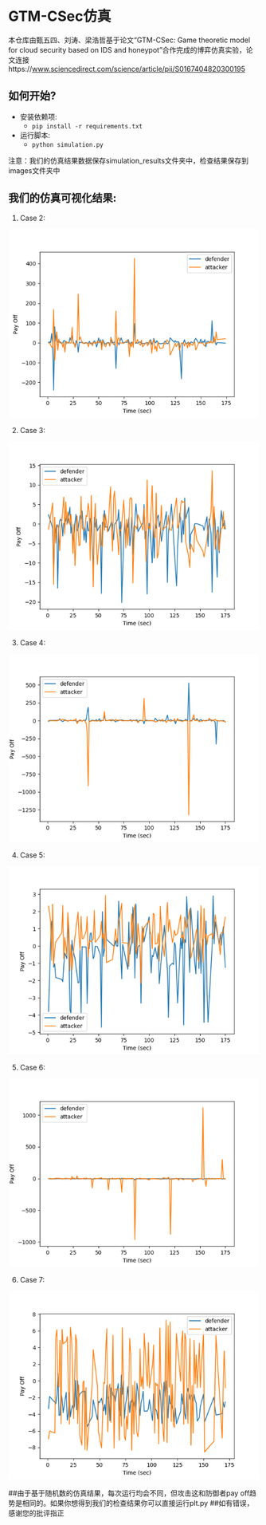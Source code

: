 
# GTM-CSec仿真
本仓库由甄五四、刘涛、梁浩哲基于论文“GTM-CSec: Game theoretic model for cloud security based on IDS and honeypot”合作完成的博弈仿真实验，论文连接https://www.sciencedirect.com/science/article/pii/S0167404820300195
## 如何开始?
* 安装依赖项:
    - `pip install -r requirements.txt`
* 运行脚本:
    - `python simulation.py`

注意：我们的仿真结果数据保存simulation_results文件夹中，检查结果保存到images文件夹中

## 我们的仿真可视化结果:

1) Case 2: 
<img src="images/Case_2_Result.png"/>

2) Case 3: 
<img src="images/Case_3_Result.png"/>

3) Case 4: 
<img src="images/Case_4_Result.png"/>

4) Case 5: 
<img src="images/Case_5_Result.png"/>

5) Case 6: 
<img src="images/Case_6_Result.png"/>

6) Case 7: 
<img src="images/Case_7_Result.png"/>

##由于基于随机数的仿真结果，每次运行均会不同，但攻击这和防御者pay off趋势是相同的。如果你想得到我们的检查结果你可以直接运行plt.py
##如有错误，感谢您的批评指正
